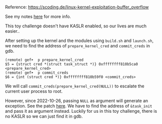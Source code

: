 Reference: https://scoding.de/linux-kernel-exploitation-buffer_overflow

See my notes [here](https://www.notion.so/Process-and-task_struct-1348f5df87358075be32d9431aa31bd6?pvs=4) for more info.

This toy challenge doesn't have KASLR enabled, so our lives are much easier..

After setting up the kernel and the modules using `build.sh` and `launch.sh`, we need to find the address of `prepare_kernel_cred` and `commit_creds` in gdb.

```gdb
(remote) gef➤  p prepare_kernel_cred
$5 = {struct cred *(struct task_struct *)} 0xffffffff810b5ca0 <prepare_kernel_cred>
(remote) gef➤  p commit_creds
$6 = {int (struct cred *)} 0xffffffff810b59f0 <commit_creds>
```

We will call `commit_creds(prepare_kernel_cred(NULL))` to escalate the current user process to root.

However, since 2022-10-26, passing `NULL` as argument will generate an exception. See the patch [here](https://lore.kernel.org/lkml/87bkpxh3sz.fsf@cjr.nz/T/#Z2e.:..:20221026232943.never.775-kees::40kernel.org:1kernel:cred.c). We have to find the address of `&task_init` and pass it as argument instead. Luckily for us in this toy challenge, there is no KASLR so we can just find it in gdb.



